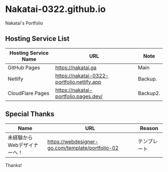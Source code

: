 # Nakatai-0322.github.io

Nakatai's Portfolio

## Hosting Service List

| Hosting Service Name        | URL                                  | Note      |
| --- | --- | --- |
| GitHub Pages     | https://nakatai.ga                   | Main      |
| Netlify          | https://nakatai-0322-portfolio.netlify.app         | Backup.   |
| CloudFlare Pages | https://nakatai-portfolio.pages.dev/ | Backup2. |

## Special Thanks

|Name|URL|Reason|
|--- | --- |---|
|未経験からWebデザイナーへ！|https://webdesigner-go.com/template/portfolio-02|テンプレート|

Thanks!
